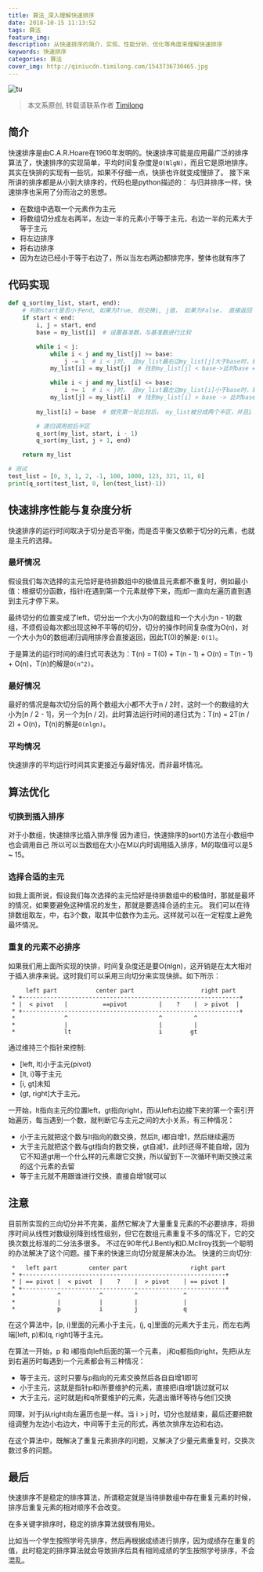 ```yaml
---
title: 算法_深入理解快速排序
date: 2018-10-15 11:13:52
tags: 算法
feature_img:
description: 从快速排序的简介、实现、性能分析、优化等角度来理解快速排序
keywords: 快速排序
categories: 算法
cover_img: http://qiniucdn.timilong.com/1543736730465.jpg
---
```


![tu](http://qiniucdn.timilong.com/1543736730465.jpg)

> 本文系原创, 转载请联系作者 [Timilong](http://blog.timilong.com/about)

## 简介
快速排序是由C.A.R.Hoare在1960年发明的。快速排序可能是应用最广泛的排序算法了，快速排序的实现简单，平均时间复杂度是<code>O(NlgN)</code>，而且它是原地排序。其实在快排的实现有一些坑，如果不仔细一点，快排也许就变成慢排了。
接下来所讲的排序都是从小到大排序的，代码也是python描述的：
与归并排序一样，快速排序也采用了分而治之的思想。

- 在数组中选取一个元素作为主元
- 将数组切分成左右两半，左边一半的元素小于等于主元，右边一半的元素大于等于主元
- 将左边排序
- 将右边排序
- 因为左边已经小于等于右边了，所以当左右两边都排完序，整体也就有序了

## 代码实现
```python
def q_sort(my_list, start, end):
    # 判断start是否小于end, 如果为True, 则交换i, j值， 如果为False， 直接返回
    if start < end:
        i, j = start, end
        base = my_list[i]  # 设置基准数，与基准数进行比较

        while i < j:
            while i < j and my_list[j] >= base:
                j -= 1  # i < j时， 且my_list最右边my_list[j]大于base时，继续循环j，直到j <= i 或者 找到my_list[j] < base 退出循环
            my_list[i] = my_list[j]  # 找到my_list[j] < base->此时base = my_list[i]后，交换i、j位置的值

            while i < j and my_list[i] <= base:
                i += 1  # i < j时， 且my_list最左边my_list[i]小于base时，继续循环i，直到i >= j 或者 找到my_list[i] > base 退出循环
            my_list[j] = my_list[i]  # 找到my_list[i] > base -> 此时base = my_list[i]后，交换i、j位置的值
        
        my_list[i] = base  # 做完第一轮比较后， my_list被分成两个半区，并且i = j, 此时需要将my_list[i]这个值设为base

        # 递归调用前后半区
        q_sort(my_list, start, i - 1)
        q_sort(my_list, j + 1, end)

    return my_list

# 测试
test_list = [0, 3, 1, 2, -1, 100, 1000, 123, 321, 11, 8]
print(q_sort(test_list, 0, len(test_list)-1))
```

## 快速排序性能与复杂度分析
快速排序的运行时间取决于切分是否平衡，而是否平衡又依赖于切分的元素，也就是主元的选择。

### 最坏情况
假设我们每次选择的主元恰好是待排数组中的极值且元素都不重复时，例如最小值：根据切分函数，指针i在遇到第一个元素就停下来，而j却一直向左遍历直到遇到主元才停下来。

最终切分的位置变成了left，切分出一个大小为0的数组和一个大小为n - 1的数组，不烦假设每次都出现这种不平等的切分，切分的操作时间复杂度为O(n)，对一个大小为0的数组递归调用排序会直接返回，因此T(0)的解是:  <code>O(1)</code>。

于是算法的运行时间的递归式可表达为：T(n) = T(0) + T(n - 1) + O(n) = T(n - 1) + O(n)，T(n)的解是<code>O(n^2)</code>。

### 最好情况
最好的情况是每次切分后的两个数组大小都不大于n / 2时，这时一个的数组的大小为[n / 2 - 1]，另一个为[n / 2]，此时算法运行时间的递归式为：T(n) = 2T(n / 2) + O(n)，T(n)的解是<code>O(nlgn)</code>。

### 平均情况
快速排序的平均运行时间其实更接近与最好情况，而非最坏情况。

## 算法优化
### 切换到插入排序
对于小数组，快速排序比插入排序慢
因为递归，快速排序的sort()方法在小数组中也会调用自己
所以可以当数组在大小在M以内时调用插入排序，M的取值可以是5 ~ 15。

### 选择合适的主元
如我上面所说，假设我们每次选择的主元恰好是待排数组中的极值时，那就是最坏的情况，如果要避免这种情况的发生，那就是要选择合适的主元。
我们可以在待排数组取左，中，右3个数，取其中位数作为主元。这样就可以在一定程度上避免最坏情况。

### 重复的元素不必排序
如果我们用上面所实现的快排，时间复杂度还是要O(nlgn)，这开销是在太大相对于插入排序来说。这时我们可以采用三向切分来实现快排。如下所示：
```
     left part           center part                   right part
 * +--------------------------------------------------------------+
 * |  < pivot   |          ==pivot         |    ?    |  > pivot  |
 * +--------------------------------------------------------------+
 *              ^                          ^         ^
 *              |                          |         |
 *              lt                         i        gt
```

通过维持三个指针来控制: 
- [left, lt)小于主元(pivot)
- [lt, i)等于主元
- [i, gt]未知
- (gt, right]大于主元。

一开始，lt指向主元的位置left，gt指向right，而i从left右边接下来的第一个索引开始遍历，每当遇到一个数，就判断它与主元之间的大小关系，有三种情况：
- 小于主元就把这个数与lt指向的数交换，然后lt, i都自增1，然后继续遍历
- 大于主元就把这个数与gt指向的数交换，gt自减1，此时i还得不能自增，因为它不知道gt用一个什么样的元素跟它交换，所以留到下一次循环判断交换过来的这个元素的去留
- 等于主元就不用跟谁进行交换，直接自增1就可以

## 注意
目前所实现的三向切分并不完美，虽然它解决了大量重复元素的不必要排序，将排序时间从线性对数级别降到线性级别，但它在数组元素重复不多的情况下，它的交换次数比标准的二分法多很多。
不过在90年代J.Bently和D.Mcllroy找到一个聪明的办法解决了这个问题。接下来的快速三向切分就是解决办法。 快速的三向切分:
```
 *   left part         center part                  right part
 * +----------------------------------------------------------+
 * | == pivot |  < pivot  |    ?    |  > pivot    | == pivot |
 * +----------------------------------------------------------+
 *            ^           ^         ^             ^
 *            |           |         |             |  
 *            p           i         j             q
```

在这个算法中，[p, i)里面的元素小于主元，(j, q]里面的元素大于主元，而左右两端[left, p)和(q, right]等于主元。

在算法一开始，p 和 i都指向left后面的第一个元素， j和q都指向right，先把i从左到右遍历时每遇到一个元素都会有三种情况：
- 等于主元，这时只要与p指向的元素交换然后各自自增1即可
- 小于主元，这就是指针p和i所要维护的元素，直接把i自增1跳过就可以
- 大于主元，这时就是j和q所要维护的元素，先退出循环等待与他们交换

同理，对于j从right向左遍历也是一样。当 i > j 时，切分也就结束，最后还要把数组调整为左边小右边大，中间等于主元的形式，再依次排序左边和右边。

在这个算法中，既解决了重复元素排序的问题，又解决了少量元素重复时，交换次数过多的问题。

## 最后
快速排序不是稳定的排序算法，所谓稳定就是当待排数组中存在重复元素的时候，排序后重复元素的相对顺序不会改变。

在多关键字排序时，稳定的排序算法就很有用处。

比如当一个学生按照学号先排序，然后再根据成绩进行排序，因为成绩存在重复的值，此时稳定的排序算法就会导致排序后具有相同成绩的学生按照学号排序，不会混乱。
